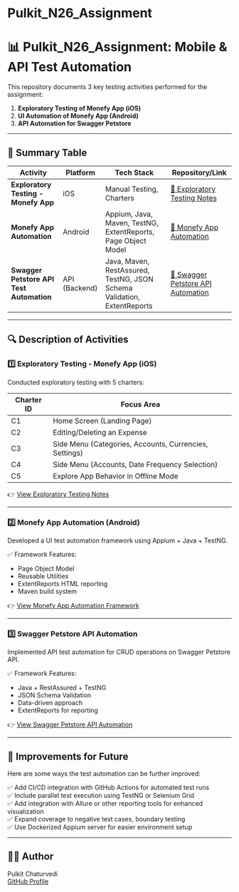 # Pulkit_N26_Assignment

# 📊 Pulkit_N26_Assignment: Mobile & API Test Automation

This repository documents 3 key testing activities performed for the assignment:

1. **Exploratory Testing of Monefy App (iOS)**
2. **UI Automation of Monefy App (Android)**
3. **API Automation for Swagger Petstore**

---

## 📝 Summary Table

| Activity | Platform | Tech Stack | Repository/Link |
|----------|----------|------------|----------------|
| **Exploratory Testing - Monefy App** | iOS | Manual Testing, Charters | [📂 Exploratory Testing Notes](https://github.com/Pulkitchaturvedi/Pulkit_N26_Assignment/tree/main/ExploratoryTests) |
| **Monefy App Automation** | Android | Appium, Java, Maven, TestNG, ExtentReports, Page Object Model | [📂 Monefy App Automation](https://github.com/Pulkitchaturvedi/Pulkit_N26_Assignment/tree/main/Monefy_App_Automation) |
| **Swagger Petstore API Test Automation** | API (Backend) | Java, Maven, RestAssured, TestNG, JSON Schema Validation, ExtentReports | [📂 Swagger Petstore API Automation](https://github.com/Pulkitchaturvedi/Pulkit_N26_Assignment/tree/main/PetStore_RESTFUL_API_Test) |

---

## 🔍 Description of Activities

### 1️⃣ Exploratory Testing - Monefy App (iOS)

Conducted exploratory testing with 5 charters:

| Charter ID | Focus Area |
|------------|------------|
| C1 | Home Screen (Landing Page) |
| C2 | Editing/Deleting an Expense |
| C3 | Side Menu (Categories, Accounts, Currencies, Settings) |
| C4 | Side Menu (Accounts, Date Frequency Selection) |
| C5 | Explore App Behavior in Offline Mode |

👉 [View Exploratory Testing Notes](https://github.com/Pulkitchaturvedi/Pulkit_N26_Assignment/tree/main/ExploratoryTests)

---

### 2️⃣ Monefy App Automation (Android)

Developed a UI test automation framework using Appium + Java + TestNG.

✅ Framework Features:

- Page Object Model
- Reusable Utilities
- ExtentReports HTML reporting
- Maven build system

👉 [View Monefy App Automation Framework](https://github.com/Pulkitchaturvedi/Pulkit_N26_Assignment/tree/main/Monefy_App_Automation)

---

### 3️⃣ Swagger Petstore API Automation

Implemented API test automation for CRUD operations on Swagger Petstore API.

✅ Framework Features:

- Java + RestAssured + TestNG
- JSON Schema Validation
- Data-driven approach
- ExtentReports for reporting

👉 [View Swagger Petstore API Automation](https://github.com/Pulkitchaturvedi/Pulkit_N26_Assignment/tree/main/PetStore_RESTFUL_API_Test)

---

## 🏁 Improvements for Future

Here are some ways the test automation can be further improved:

✅ Add CI/CD integration with GitHub Actions for automated test runs  
✅ Include parallel test execution using TestNG or Selenium Grid  
✅ Add integration with Allure or other reporting tools for enhanced visualization  
✅ Expand coverage to negative test cases, boundary testing  
✅ Use Dockerized Appium server for easier environment setup

---

## 👨‍💻 Author

Pulkit Chaturvedi  
[GitHub Profile](https://github.com/Pulkitchaturvedi)

